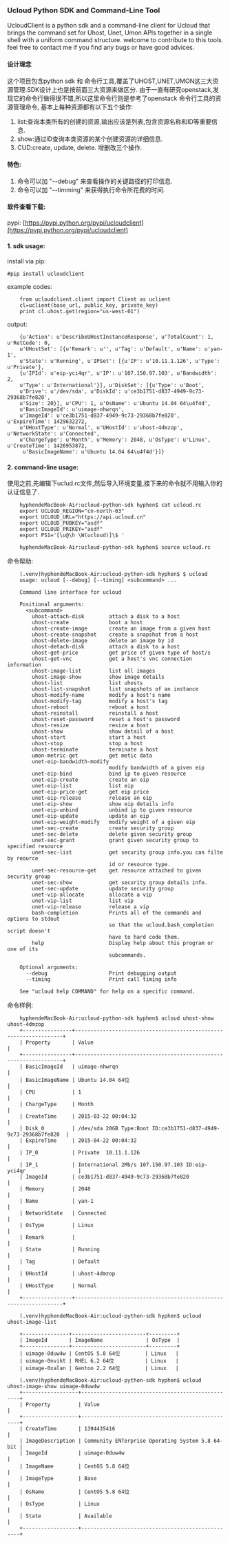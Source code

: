 ### Ucloud Python SDK and Command-Line Tool
UcloudClient is a python sdk and a command-line client for Ucloud that brings
the command set for Uhost, Unet, Umon APIs together in a single shell with a
uniform command structure.
welcome to contribute to this tools.		
feel free to contact me if you find any bugs or have good advices.

#### 设计理念    
这个项目包含python sdk 和 命令行工具,覆盖了UHOST,UNET,UMON这三大资源管理.SDK设计上也是按前面三大资源来做区分.
由于一直有研究openstack,发现它的命令行做得很不错,所以这里命令行则是参考了openstack 命令行工具的资源管理命令,
基本上每种资源都有以下五个操作:	

1. list:查询本类所有的创建的资源,输出应该是列表,包含资源名称和ID等重要信息.    
2. show:通过ID查询本类资源的某个创建资源的详细信息.    
3. CUD:create, update, delete. 增删改三个操作.

#### 特色:

1. 命令可以加 "--debug" 来查看操作的关键路径的打印信息.
2. 命令可以加 "--timming" 来获得执行命令所花费的时间.

#### 软件查看下载:
pypi: [https://pypi.python.org/pypi/ucloudclient](https://pypi.python.org/pypi/ucloudclient)


#### 1. sdk usage:

install via pip:
	
	#pip install ucloudclient

example codes:

        from ucloudclient.client import Client as uclient
        cl=uclient(base_url, public_key, private_key)
        print cl.uhost.get(region="us-west-01")

output:

        {u'Action': u'DescribeUHostInstanceResponse', u'TotalCount': 1, u'RetCode': 0,
        u'UHostSet': [{u'Remark': u'', u'Tag': u'Default', u'Name': u'yan-1',
        u'State': u'Running', u'IPSet': [{u'IP': u'10.11.1.126', u'Type': u'Private'},
        {u'IPId': u'eip-yci4qr', u'IP': u'107.150.97.103', u'Bandwidth': 2,
        u'Type': u'International'}], u'DiskSet': [{u'Type': u'Boot',
        u'Drive': u'/dev/sda', u'DiskId': u'ce3b1751-d837-4949-9c73-29368b7fe820',
        u'Size': 20}], u'CPU': 1, u'OsName': u'Ubuntu 14.04 64\u4f4d',
        u'BasicImageId': u'uimage-nhwrqn',
        u'ImageId': u'ce3b1751-d837-4949-9c73-29368b7fe820', u'ExpireTime': 1429632272,
        u'UHostType': u'Normal', u'UHostId': u'uhost-4dmzop', u'NetworkState': u'Connected',
        u'ChargeType': u'Month', u'Memory': 2048, u'OsType': u'Linux', u'CreateTime': 1426953872,
         u'BasicImageName': u'Ubuntu 14.04 64\u4f4d'}]}



#### 2. command-line usage:
使用之前,先编辑下uclud.rc文件,然后导入环境变量,接下来的命令就不用输入你的认证信息了.

		hyphendeMacBook-Air:ucloud-python-sdk hyphen$ cat ucloud.rc 
		export UCLOUD_REGION="cn-north-03"
		export UCLOUD_URL="https://api.ucloud.cn"
		export UCLOUD_PUBKEY="asdf"
		export UCLOUD_PRIKEY="asdf"
		export PS1='[\u@\h \W(ucloud)]\$ '

		hyphendeMacBook-Air:ucloud-python-sdk hyphen$ source ucloud.rc

命令帮助:

        (.venv)hyphendeMacBook-Air:ucloud-python-sdk hyphen$ $ ucloud
        usage: ucloud [--debug] [--timing] <subcommand> ...

        Command line interface for ucloud

        Positional arguments:
          <subcommand>
            uhost-attach-disk        attach a disk to a host
            uhost-create             boot a host
            uhost-create-image       create an image from a given host
            uhost-create-snapshot    create a snapshot from a host
            uhost-delete-image       delete an image by id
            uhost-detach-disk        attach a disk to a host
            uhost-get-price          get price of given type of host/s
            uhost-get-vnc            get a host's vnc connection information
            uhost-image-list         list all images
            uhost-image-show         show image details
            uhost-list               list uhosts
            uhost-list-snapshot      list snapshots of an instance
            uhost-modify-name        modify a host's name
            uhost-modify-tag         modify a host's tag
            uhost-reboot             reboot a host
            uhost-reinstall          reinstall a host
            uhost-reset-password     reset a host's password
            uhost-resize             resize a host
            uhost-show               show detail of a host
            uhost-start              start a host
            uhost-stop               stop a host
            uhost-terminate          terminate a host
            umon-metric-get          get metic data
            unet-eip-bandwidth-modify
                                     modify bandwidth of a given eip
            unet-eip-bind            bind ip to given resource
            unet-eip-create          create an eip
            unet-eip-list            list eip
            unet-eip-price-get       get eip price
            unet-eip-release         release an eip
            unet-eip-show            show eip details info
            unet-eip-unbind          unbind ip to given resource
            unet-eip-update          update an eip
            unet-eip-weight-modify   modify weight of a given eip
            unet-sec-create          create security group
            unet-sec-delete          delete given security group
            unet-sec-grant           grant given security group to specified resource
            unet-sec-list            get security group info.you can filte by reource
                                     id or resource type.
            unet-sec-resource-get    get resource attached to given security group
            unet-sec-show            get security group details info.
            unet-sec-update          update security group
            unet-vip-allocate        allocate a vip
            unet-vip-list            list vip
            unet-vip-release         release a vip
            bash-completion          Prints all of the commands and options to stdout
                                     so that the ucloud.bash_completion script doesn't
                                     have to hard code them.
            help                     Display help about this program or one of its
                                     subcommands.

        Optional arguments:
          --debug                    Print debugging output
          --timing                   Print call timing info

        See "ucloud help COMMAND" for help on a specific command.

命令样例:

        hyphendeMacBook-Air:ucloud-python-sdk hyphen$ ucloud uhost-show uhost-4dmzop
        +----------------+------------------------------------------------------------------+
        | Property       | Value                                                            |
        +----------------+------------------------------------------------------------------+
        | BasicImageId   | uimage-nhwrqn                                                    |
        | BasicImageName | Ubuntu 14.04 64位                                                |
        | CPU            | 1                                                                |
        | ChargeType     | Month                                                            |
        | CreateTime     | 2015-03-22 00:04:32                                              |
        | Disk_0         | /dev/sda 20GB Type:Boot ID:ce3b1751-d837-4949-9c73-29368b7fe820  |
        | ExpireTime     | 2015-04-22 00:04:32                                              |
        | IP_0           | Private  10.11.1.126                                             |
        | IP_1           | International 2Mb/s 107.150.97.103 ID:eip-yci4qr                 |
        | ImageId        | ce3b1751-d837-4949-9c73-29368b7fe820                             |
        | Memory         | 2048                                                             |
        | Name           | yan-1                                                            |
        | NetworkState   | Connected                                                        |
        | OsType         | Linux                                                            |
        | Remark         |                                                                  |
        | State          | Running                                                          |
        | Tag            | Default                                                          |
        | UHostId        | uhost-4dmzop                                                     |
        | UHostType      | Normal                                                           |
        +----------------+------------------------------------------------------------------+

        (.venv)hyphendeMacBook-Air:ucloud-python-sdk hyphen$ ucloud  uhost-image-list

        +---------------+------------------------+---------+
        | ImageId       | ImageName              | OsType  |
        +---------------+------------------------+---------+
        | uimage-0duw4w | CentOS 5.8 64位        | Linux   |
        | uimage-0nvikt | RHEL 6.2 64位          | Linux   |
        | uimage-0xalan | Gentoo 2.2 64位        | Linux   |

        (.venv)hyphendeMacBook-Air:ucloud-python-sdk hyphen$ ucloud  uhost-image-show uimage-0duw4w
        +------------------+--------------------------------------------------+
        | Property         | Value                                            |
        +------------------+--------------------------------------------------+
        | CreateTime       | 1394435416                                       |
        | ImageDescription | Community ENTerprise Operating System 5.8 64-bit |
        | ImageId          | uimage-0duw4w                                    |
        | ImageName        | CentOS 5.8 64位                                  |
        | ImageType        | Base                                             |
        | OsName           | CentOS 5.8 64位                                  |
        | OsType           | Linux                                            |
        | State            | Available                                        |
        +------------------+--------------------------------------------------+
